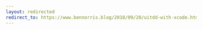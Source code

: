 ```yaml
---
layout: redirected
redirect_to: https://www.bennorris.blog/2018/09/20/uitdd-with-xcode.html
---
```

